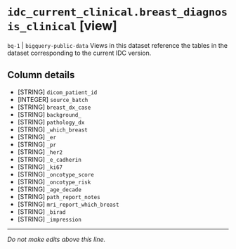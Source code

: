 # `idc_current_clinical.breast_diagnosis_clinical` [view]
`bq-1` | `bigquery-public-data`
Views in this dataset reference the tables in the dataset corresponding to the current IDC version.

## Column details
* [STRING]    `dicom_patient_id`
* [INTEGER]   `source_batch`
* [STRING]    `breast_dx_case`
* [STRING]    `background_`
* [STRING]    `pathology_dx`
* [STRING]    `_which_breast`
* [STRING]    `_er`
* [STRING]    `_pr`
* [STRING]    `_her2`
* [STRING]    `_e_cadherin`
* [STRING]    `_ki67`
* [STRING]    `_oncotype_score`
* [STRING]    `_oncotype_risk`
* [STRING]    `_age_decade`
* [STRING]    `path_report_notes`
* [STRING]    `mri_report_which_breast`
* [STRING]    `_birad`
* [STRING]    `_impression`

-------------------------------------------------------------------------------
*Do not make edits above this line.*

